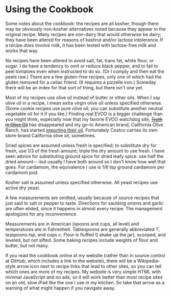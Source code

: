 # Using the Cookbook

Some notes about the cookbook:  the recipes are all kosher, though there may be obviously non-kosher alternatives noted because they appear in the original recipe.  Many recipes are non-dairy that would otherwise be dairy; they have been altered for reasons of kashrut and/or lactose intolerance.  If a recipe *does* involve milk, it has been tested with lactose-free milk and works that way.

No recipes have been altered to avoid salt, fat, trans fat, white flour, or sugar. I do have a tendency to omit or reduce black pepper, and to fail to peel tomatoes even when instructed to do so.  (Or I comply and then eat the peels raw.)  There are a few gluten-free recipes, only one of which had the gluten removed for a celiac friend.  (It requires a pizzelle iron.)  Someday there will be an index for that sort of thing, but there isn't one yet.

Most of my recipes use olive oil instead of butter or other oils.  When I say olive oil in a recipe, I mean extra virgin olive oil unless specified otherwise.  (Some cookie recipes use pure olive oil; you can substitute another neutral vegetable oil for it if you like.)  Finding real EVOO is a bigger challenge than you might think, especially now that my favorie EVOO watchdog site, [~~Truth in Olive Oil~~](http://www.extravirginity.com) has disappeared and my go-to American brand, California Olive Ranch, has started [importing their oil](https://www.nytimes.com/2018/12/31/dining/california-olive-ranch.html).  Fortunately Costco carries its own store-brand California olive oil, sometimes.

Dried spices are assumed unless fresh is specified; to substitute dry for fresh, use 1/3 of the fresh amount; triple the dry amount to use fresh.  I have seen advice for substituting ground spice for dried leafy spice: use half the dried amount---but usually I have both around so I don't know how well that goes.  For cardamom, the equivalence I use is 1/6 tsp ground cardamom per cardamom pod.

Kosher salt is assumed unless specified otherwise.  All yeast recipes use active dry yeast.

A few measurements are omitted, usually because of source recipes that just said to salt or pepper to taste.  Directions for sautéing onions and garlic are often elided, since it happens in almost every recipe.  The management apologizes for any inconvenience.

Measurements are in American (spoons and cups, all level) and temperatures are in Fahrenheit.  Tablespoons are generally abbreviated *T*, teaspoons *tsp*, and cups *c.*  Flour is fluffed (I shake up the jar), scooped, and leveled, but not sifted.  Some baking recipes include weights of flour and butter, but not many.

If you read the cookbook online at my website (rather than in source control at GitHub, which includes a link to the website), there will be a Wikipedia-style arrow icon next to recipe links that lead to other sites, so you can tell which ones are more of my recipes.  My website is very simple HTML with minimal JavaScript and no ads, so it will work better than most recipe sites on an old, slow iPad like the one I use in my kitchen.  So take that arrow as a warning of what might happen if you navigate away.
